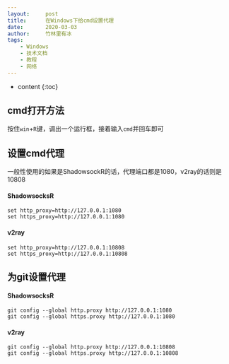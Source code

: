 ```yaml
---
layout:     post
title:      在Windows下给cmd设置代理
date:       2020-03-03
author:     竹林里有冰
tags:
    - Windows
    - 技术文档
    - 教程
    - 网络
---
```


* content
{:toc}

## cmd打开方法
按住```win```+```R```键，调出一个运行框，接着输入```cmd```并回车即可
## 设置cmd代理
一般性使用的如果是ShadowsockR的话，代理端口都是1080，v2ray的话则是10808

#### ShadowsocksR

```
set http_proxy=http://127.0.0.1:1080
set https_proxy=http://127.0.0.1:1080
```
#### v2ray

```
set http_proxy=http://127.0.0.1:10808
set https_proxy=http://127.0.0.1:10808
```

## 为git设置代理

#### ShadowsocksR

```
git config --global http.proxy http://127.0.0.1:1080
git config --global https.proxy http://127.0.0.1:1080
```

#### v2ray

```
git config --global http.proxy http://127.0.0.1:10808
git config --global https.proxy http://127.0.0.1:10808
```


